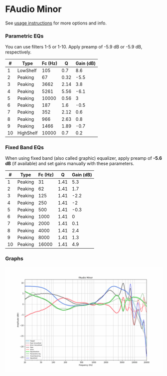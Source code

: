 # FAudio Minor
See [usage instructions](https://github.com/jaakkopasanen/AutoEq#usage) for more options and info.

### Parametric EQs
You can use filters 1-5 or 1-10. Apply preamp of -5.9 dB or -5.9 dB, respectively.

|   # | Type      |   Fc (Hz) |    Q |   Gain (dB) |
|-----|-----------|-----------|------|-------------|
|   1 | LowShelf  |       105 | 0.7  |         8.6 |
|   2 | Peaking   |        67 | 0.32 |        -5.5 |
|   3 | Peaking   |      3662 | 2.14 |         3.8 |
|   4 | Peaking   |      5261 | 5.56 |        -6.1 |
|   5 | Peaking   |     10000 | 0.56 |         3   |
|   6 | Peaking   |       187 | 1.6  |        -0.5 |
|   7 | Peaking   |       352 | 2.12 |         0.6 |
|   8 | Peaking   |       966 | 2.63 |         0.8 |
|   9 | Peaking   |      1466 | 1.89 |        -0.7 |
|  10 | HighShelf |     10000 | 0.7  |         0.2 |

### Fixed Band EQs
When using fixed band (also called graphic) equalizer, apply preamp of **-5.6 dB** (if available) and set gains manually with these parameters.

|   # | Type    |   Fc (Hz) |    Q |   Gain (dB) |
|-----|---------|-----------|------|-------------|
|   1 | Peaking |        31 | 1.41 |         5.3 |
|   2 | Peaking |        62 | 1.41 |         1.7 |
|   3 | Peaking |       125 | 1.41 |        -2.2 |
|   4 | Peaking |       250 | 1.41 |        -2   |
|   5 | Peaking |       500 | 1.41 |        -0.3 |
|   6 | Peaking |      1000 | 1.41 |         0   |
|   7 | Peaking |      2000 | 1.41 |         0.1 |
|   8 | Peaking |      4000 | 1.41 |         2.4 |
|   9 | Peaking |      8000 | 1.41 |         1.3 |
|  10 | Peaking |     16000 | 1.41 |         4.9 |

### Graphs
![](./FAudio%20Minor.png)
